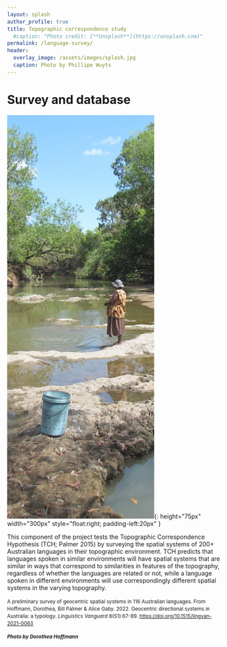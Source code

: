 ```yaml
---
layout: splash
author_profile: true
title: Topographic correspondence study
  #caption: "Photo credit: [**Unsplash**](https://unsplash.com)"
permalink: /language-survey/
header:
  overlay_image: /assets/images/splash.jpg
  caption: Photo by Phillipe Wuyts
---
```

# Survey and database

![Photo by Dorothea Hoffmann](/assets/images/language-survey_cropped.jpg){: height="75px" width="300px" style="float:right; padding-left:20px" }

This component of the project tests the Topographic Correspondence Hypothesis (TCH; Palmer 2015) by surveying the spatial systems of 200+ Australian languages in their topographic environment. TCH predicts that languages spoken in similar environments will have spatial systems that are similar in ways that correspond to similarities in features of the topography, regardless of whether the languages are related or not, while a language spoken in different environments will use correspondingly different spatial systems in the varying topography.

<small> A preliminary survey of geocentric spatial systems in 116 Australian languages. From Hoffmann, Dorothea, Bill Palmer & Alice Gaby. 2022. Geocentric directional systems in Australia: a typology. *Linguistics Vanguard* 8(S1):67-89. <https://doi.org/10.1515/lingvan-2021-0063> </small>

<small> ***Photo by Dorothea Hoffmann***
